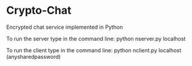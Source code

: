 # Crypto-Chat
Encrypted chat service implemented in Python

To run the server type in the command line: python nserver.py localhost

To run the client type in the command line: python nclient.py localhost (anysharedpassword)

